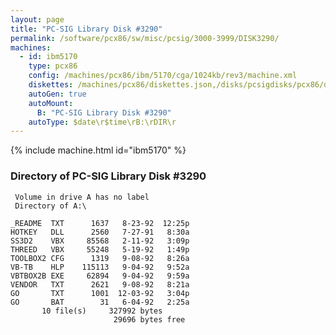 ```yaml
---
layout: page
title: "PC-SIG Library Disk #3290"
permalink: /software/pcx86/sw/misc/pcsig/3000-3999/DISK3290/
machines:
  - id: ibm5170
    type: pcx86
    config: /machines/pcx86/ibm/5170/cga/1024kb/rev3/machine.xml
    diskettes: /machines/pcx86/diskettes.json,/disks/pcsigdisks/pcx86/diskettes.json
    autoGen: true
    autoMount:
      B: "PC-SIG Library Disk #3290"
    autoType: $date\r$time\rB:\rDIR\r
---
```


{% include machine.html id="ibm5170" %}

### Directory of PC-SIG Library Disk #3290

     Volume in drive A has no label
     Directory of A:\

    _README  TXT      1637   8-23-92  12:25p
    HOTKEY   DLL      2560   7-27-91   8:30a
    SS3D2    VBX     85568   2-11-92   3:09p
    THREED   VBX     55248   5-19-92   1:49p
    TOOLBOX2 CFG      1319   9-08-92   8:26a
    VB-TB    HLP    115113   9-04-92   9:52a
    VBTBOX2B EXE     62894   9-04-92   9:59a
    VENDOR   TXT      2621   9-08-92   8:21a
    GO       TXT      1001  12-03-92   3:04p
    GO       BAT        31   6-04-92   2:25a
           10 file(s)     327992 bytes
                           29696 bytes free
